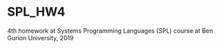 # SPL_HW4
4th homework at Systems Programming Languages (SPL) course at Ben Gurion University, 2019
